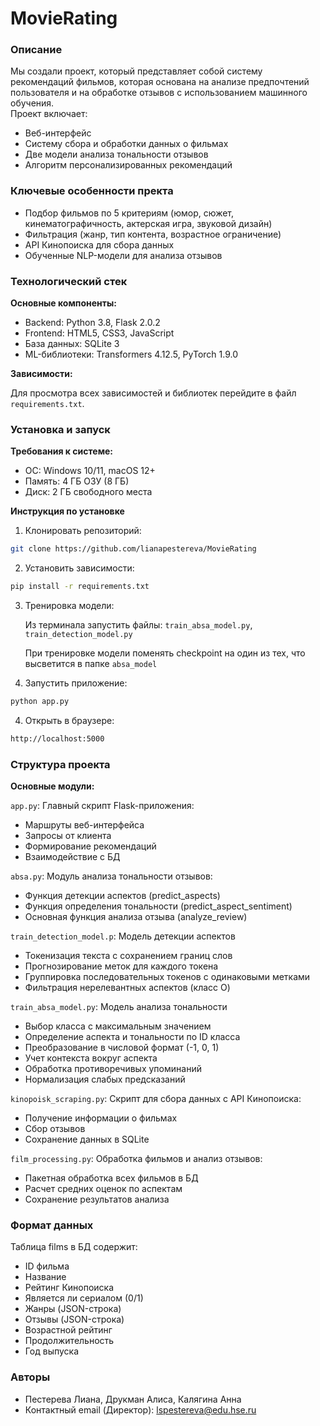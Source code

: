 # MovieRating

### Описание 

Мы создали проект, который представляет собой систему рекомендаций фильмов, которая основана на анализе предпочтений пользователя и на обработке отзывов с использованием машинного обучения.  
Проект включает:
*	Веб-интерфейс
*	Систему сбора и обработки данных о фильмах
*	Две модели анализа тональности отзывов
*	Алгоритм персонализированных рекомендаций


### Ключевые особенности пректа
*	Подбор фильмов по 5 критериям (юмор, сюжет, кинематографичность, актерская игра, звуковой дизайн)
*	Фильтрация (жанр, тип контента, возрастное ограничение)
*	API Кинопоиска для сбора данных
*	Обученные NLP-модели для анализа отзывов


### Технологический стек
__Основные компоненты:__
*	Backend: Python 3.8, Flask 2.0.2
*	Frontend: HTML5, CSS3, JavaScript
*	База данных: SQLite 3
*	ML-библиотеки: Transformers 4.12.5, PyTorch 1.9.0


__Зависимости:__

Для просмотра всех зависимостей и библиотек перейдите в файл ```requirements.txt```.
### Установка и запуск
__Требования к системе:__
*	ОС: Windows 10/11, macOS 12+
*	Память: 4 ГБ ОЗУ (8 ГБ)
*	Диск: 2 ГБ свободного места
  
__Инструкция по установке__
1.	Клонировать репозиторий:
``` bash 
git clone https://github.com/lianapestereva/MovieRating
```
2.	Установить зависимости:
``` bash
pip install -r requirements.txt
```
3. Тренировка модели:
   
   Из терминала запустить файлы: ```train_absa_model.py```, ```train_detection_model.py ```

   При тренировке модели поменять checkpoint на один из тех, что высветится в папке ```absa_model``` 
3.	Запустить приложение:
``` bash
python app.py
```
4.	Открыть в браузере:
``` bash
http://localhost:5000
```

### Структура проекта
__Основные модули:__

```app.py```: 
Главный скрипт Flask-приложения:
*	Маршруты веб-интерфейса
*	Запросы от клиента
*	Формирование рекомендаций
*	Взаимодействие с БД

```absa.py```: 
Модуль анализа тональности отзывов:
*	Функция детекции аспектов (predict_aspects)
*	Функция определения тональности (predict_aspect_sentiment)
*	Основная функция анализа отзыва (analyze_review)

```train_detection_model.p```:
Модель детекции аспектов
* Токенизация текста с сохранением границ слов
* Прогнозирование меток для каждого токена
* Группировка последовательных токенов с одинаковыми метками
* Фильтрация нерелевантных аспектов (класс O)

```train_absa_model.py```:
Модель анализа тональности
* Выбор класса с максимальным значением
* Определение аспекта и тональности по ID класса
* Преобразование в числовой формат (-1, 0, 1)
* Учет контекста вокруг аспекта
* Обработка противоречивых упоминаний
* Нормализация слабых предсказаний

```kinopoisk_scraping.py```: 
Скрипт для сбора данных с API Кинопоиска:
*	Получение информации о фильмах
*	Сбор отзывов
*	Сохранение данных в SQLite

```film_processing.py```: 
Обработка фильмов и анализ отзывов:
* Пакетная обработка всех фильмов в БД
*	Расчет средних оценок по аспектам
*	Сохранение результатов анализа

### Формат данных
Таблица films в БД содержит:
*	ID фильма
*	Название
*	Рейтинг Кинопоиска
*	Является ли сериалом (0/1)
*	Жанры (JSON-строка)
*	Отзывы (JSON-строка)
*	Возрастной рейтинг
*	Продолжительность
*	Год выпуска

### Авторы
*	Пестерева Лиана, Друкман Алиса, Калягина Анна
*	Контактный email (Директор): lspestereva@edu.hse.ru
